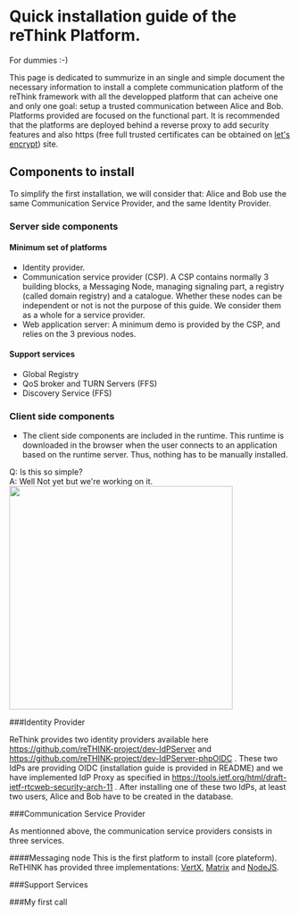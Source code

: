 # Quick installation guide of the reThink Platform.
For dummies :-)

This page is dedicated to summurize in an single and simple document the necessary information to install a complete communication platform of the reThink framework with all the developped platform that can acheive one and only one goal: setup a trusted communication between Alice and Bob.  
Platforms provided are focused on the functional part. It is recommended that the platforms are deployed behind a reverse proxy to add security features and also https (free full trusted certificates can be obtained on [let's encrypt](https://letsencrypt.org/)) site.

## Components to install
To simplify the first installation, we will consider that: Alice and Bob use the same Communication Service Provider, and the same Identity Provider.

### Server side components
#### Minimum set of platforms
* Identity provider.
* Communication service provider (CSP). A CSP contains normally 3 building blocks, a Messaging Node, managing signaling part, a registry (called domain registry) and a catalogue. Whether these nodes can be independent or not is not the purpose of this guide. We consider them as a whole for a service provider.
* Web application server: A minimum demo is provided by the CSP, and relies on the 3 previous nodes.

#### Support services
* Global Registry
* QoS broker and TURN Servers (FFS)
* Discovery Service (FFS)

### Client side components
* The client side components are included in the runtime. This runtime is downloaded in the browser when the user connects to an application based on the runtime server. Thus, nothing has to be manually installed.

Q: Is this so simple?  
A: Well Not yet but we're working on it.  
<img src="https://github.com/reTHINK-project/testbeds/blob/master/docs/Testbed-Design/figures/pfTechView.png" width="400">

###Identity Provider

ReThink provides two identity providers available here https://github.com/reTHINK-project/dev-IdPServer and https://github.com/reTHINK-project/dev-IdPServer-phpOIDC .
These two IdPs are providing OIDC (installation guide is provided in README) and we have implemented IdP Proxy as specified in https://tools.ietf.org/html/draft-ietf-rtcweb-security-arch-11 . After installing one of these two IdPs, at least two users, Alice and Bob have to be created in the database.

###Communication Service Provider

As mentionned above, the communication service providers consists in three services.

####Messaging node
This is the first platform to install (core plateform). ReTHINK has provided three implementations: [VertX](https://github.com/reTHINK-project/dev-msg-node-vertx), [Matrix](https://github.com/reTHINK-project/dev-msg-node-matrix) and [NodeJS](https://github.com/reTHINK-project/dev-msg-node-nodejs).

###Support Services

###My first call


